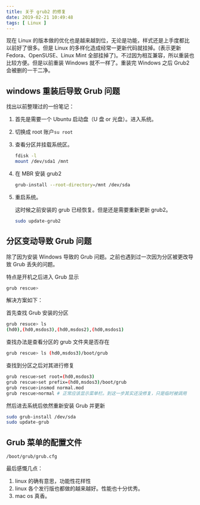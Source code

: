 ```yaml
---
title: 关于 grub2 的修复
date: 2019-02-21 10:49:48
tags: [ Linux ]
---
```


现在 Linux 的版本做的优化也是越来越到位，无论是功能，样式还是上手度都比以前好了很多。但是 Linux 的多样化造成经常一更新代码就挂掉。(表示更新 Fedora、OpenSUSE、Linux Mint 全部挂掉了)。不过因为相互兼容，所以重装也比较方便。但是以前重装 Windows 就不一样了。重装完 Windows 之后 Grub2 会被删的一干二净。

## windows 重装后导致 Grub 问题

找出以前整理过的一份笔记：

1. 首先是需要一个 Ubuntu 启动盘（U 盘 or 光盘）。进入系统。

2. 切换成 root 账户`su root`

3. 查看分区并挂载系统区。

   ```bash
   fdisk -l
   mount /dev/sda1 /mnt 
   ```

4. 在 MBR 安装 grub2

   ```bash
   grub-install --root-directory=/mnt /dev/sda
   ```

5. 重启系统。

   这时候之前安装的 grub 已经恢复。但是还是需要重新更新 grub2。

   ```bash
   sudo update-grub2
   ```

## 分区变动导致 Grub 问题

除了因为安装 Windows 导致的 Grub 问题。之前也遇到过一次因为分区被更改导致 Grub 丢失的问题。

特点是开机之后进入 Grub 显示

```bash
grub rescue>
```

解决方案如下：

首先查找 Grub 安装的分区

```bash
grub resuce> ls
(hd0),(hd0,msdos3),(hd0,msdos2),(hd0,msdos1)
```

查找办法是查看分区的 grub 文件夹是否存在

```bash
grub rescue> ls (hd0,msdos3)/boot/grub
```

查找到分区之后对其进行修复

```bash
grub rescue>set root=(hd0,msdos3)
grub rescue>set prefix=(hd0,msdos3)/boot/grub
grub rescue>insmod normal.mod
grub rescue>normal # 正常应该显示菜单栏。到这一步其实还没修复，只是临时被调用
```

然后进去系统后依然重新安装 Grub 并更新

```bash
sudo grub-install /dev/sda
sudo update-grub
```



## Grub 菜单的配置文件

```
/boot/grub/grub.cfg
```





最后感慨几点：

1. linux 的确有意思，功能性花样性
2. linux 各个发行版也都做的越来越好。性能也十分优秀。
3. mac os 真香。